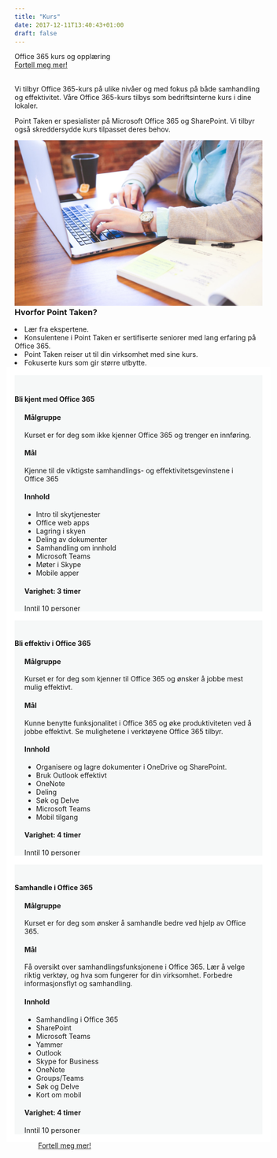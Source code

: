 ```yaml
---
title: "Kurs"
date: 2017-12-11T13:40:43+01:00
draft: false
---
```


<div class="row splash w-kurs" style="margin-bottom:2rem">
    <div class="col-12 splash-wrapper">
        <div class="splash-slogan">Office 365 kurs og opplæring
        </div>
<a class="btn btn-primary" href="/contact/" role="button">Fortell meg mer!</a> 
    </div>
</div>

<div class="row">
    <div class="col-12">
        <p class="lead">Vi tilbyr Office 365-kurs på ulike nivåer og med fokus på både samhandling og effektivitet. Våre Office 365-kurs tilbys som bedriftsinterne kurs i dine lokaler.</p>
        <p class="lead">Point Taken er spesialister på Microsoft Office 365 og SharePoint. Vi tilbyr også skreddersydde kurs tilpasset deres behov.</p>
    </div>
</div>

<div class="row background-blue ad-info">
    <div class="col-sm-12 col-lg-6">
        <img class="img-fluid" src="../img/startup-photos.jpg"></img>        
    </div>
    <div class="col-sm-12 col-lg-6">
        <h3 style="margin-top:0">Hvorfor Point Taken?</h3>
        <li><i class="fa fa-check-circle-o" aria-hidden="true"></i>Lær fra ekspertene.</li>
        <li><i class="fa fa-certificate" aria-hidden="true"></i>Konsulentene i Point Taken er sertifiserte seniorer med lang erfaring på Office 365.</li>
        <li><i class="fa fa-car" aria-hidden="true"></i>Point Taken reiser ut til din virksomhet med sine kurs.</li>
        <li><i class="fa fa-line-chart" aria-hidden="true"></i>Fokuserte kurs som gir større utbytte.</li>
        <li><i class="fa fa-handshake-o" aria-hidden="true"></i>Kursene kan skreddersys til å passe din virksomhets behov.</li>
        </ul>
    </div>
</div>

<div class="row">
    <div class="col-lg-4 col-sm-6 card">
        <div class="heading text-center"><h4>Bli kjent med Office 365</h4></div>
        <div class="card-body">
            <h4 class="card-title">Målgruppe</h4>
            <p class="card-text">Kurset er for deg som ikke kjenner Office 365 og trenger en innføring.</p>
            <h4 class="card-title">Mål</h4>
            <p class="card-text">Kjenne til de viktigste samhandlings- og effektivitetsgevinstene i Office 365</p>
            <h4 class="card-title">Innhold</h4>
            <ul class="">
                <li class="">Intro til skytjenester</li>
                <li class="">Office web apps</li>
                <li class="">Lagring i skyen</li>
                <li class="">Deling av dokumenter</li>
                <li class="">Samhandling om innhold</li>
                <li class="">Microsoft Teams</li>
                <li class="">Møter i Skype</li>
                <li class="">Mobile apper</li>
            </ul>
            <h4 class="card-title">Varighet: 3 timer</h4>
            <p class="card-text">Inntil 10 personer</p>                                       
        </div>               
    </div>
    <div class="col-lg-4 col-sm-6 card">
        <div class="heading text-center"><h4>Bli effektiv i Office 365</h4></div>
        <div class="card-body">
            <h4 class="card-title">Målgruppe</h4>
            <p class="card-text">Kurset er for deg som kjenner til Office 365 og ønsker å jobbe mest mulig effektivt.</p>
            <h4 class="card-title">Mål</h4>
            <p class="card-text">Kunne benytte funksjonalitet i Office 365 og øke produktiviteten ved å jobbe effektivt. Se mulighetene i verktøyene Office 365 tilbyr.</p>
            <h4 class="card-title">Innhold</h4>
            <ul class="">
                <li class="">Organisere og lagre dokumenter i OneDrive og SharePoint.</li>
                <li class="">Bruk Outlook effektivt</li>
                <li class="">OneNote</li>
                <li class="">Deling</li>
                <li class="">Søk og Delve</li>
                <li class="">Microsoft Teams</li>
                <li class="">Mobil tilgang</li>
            </ul>
            <h4 class="card-title">Varighet: 4 timer</h4>
            <p class="card-text">Inntil 10 personer</p>    
        </div>                   
    </div>
    <div class="col-lg-4 col-sm-6 card">
        <div class="heading text-center"><h4>Samhandle i Office 365</h4></div>
        <div class="card-body">
            <h4 class="card-title">Målgruppe</h4>
            <p class="card-text">Kurset er for deg som ønsker å samhandle bedre ved hjelp av Office 365.</p>
            <h4 class="card-title">Mål</h4>
            <p class="card-text">Få oversikt over samhandlingsfunksjonene i Office 365. Lær å velge riktig verktøy, og hva som fungerer for din virksomhet. Forbedre informasjonsflyt og samhandling.</p>
            <h4 class="card-title">Innhold</h4>
            <ul class="">
                <li class="">Samhandling i Office 365</li>
                <li class="">SharePoint</li>
                <li class="">Microsoft Teams</li>
                <li class="">Yammer</li>
                <li class="">Outlook</li>
                <li class="">Skype for Business</li>
                <li class="">OneNote</li>
                <li class="">Groups/Teams</li>
                <li class="">Søk og Delve</li>
                <li class="">Kort om mobil</li>
            </ul>
            <h4 class="card-title">Varighet: 4 timer</h4>
            <p class="card-text">Inntil 10 personer</p>                                         
        </div>                   
    </div>
</div>
<div class="row">  
<a class="btn btn-primary mx-auto" href="#" role="button" style="margin:3rem">Fortell meg mer!</a> 
</div>

<style>

.card {
    padding-top: 20px;
    background-color: rgba(214, 224, 226, 0.2);
    border: 0;
    outline: 1rem solid #fff;
}

.card .card-heading {
    padding: 0 20px;
    margin: 0;
}

.card .card-body {
    padding: 0 20px;
    margin-top: 20px;
}

.card.hovercard {
    position: relative;
    padding-top: 0;
    overflow: hidden;
    text-align: center;
    background-color: rgba(214, 224, 226, 0.2);
}

.card.hovercard .avatar {
    position: relative;
}

.card.hovercard .avatar img {
    width: 100px;
    height: 100px;
    max-width: 100px;
    max-height: 100px;
    -webkit-border-radius: 50%;
    -moz-border-radius: 50%;
    border-radius: 50%;
    border: 5px solid rgba(255,255,255,0.5);
}

.card.hovercard .info {
    padding: 4px 8px 10px;
}

.card.hovercard .info .title {
    margin-bottom: 4px;
    font-size: 24px;
    line-height: 1;
    color: #262626;
    vertical-align: middle;
}

.card.hovercard .info .desc {
    overflow: hidden;
    font-size: 12px;
    line-height: 20px;
    color: #737373;
    text-overflow: ellipsis;
}
</style>